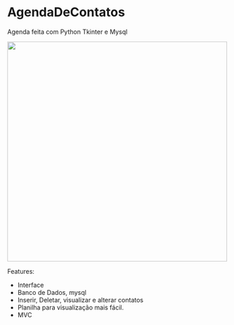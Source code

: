 # AgendaDeContatos
Agenda feita com Python Tkinter e Mysql

<img src="https://user-images.githubusercontent.com/12675265/61488581-fc935c00-a97e-11e9-8115-ff2b647229f8.png" width=500>


Features:
- Interface
- Banco de Dados, mysql
- Inserir, Deletar, visualizar e alterar contatos
- Planilha para visualização mais fácil.
- MVC
